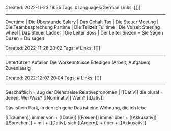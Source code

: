 Created: 2022-11-23 19:55
Tags: #Languages/German 
Links: [[]]
___

Overtime | Die Überstunde
Salary | Das Gehalt
Tax | Die Steuer
Meeting | Die Teambesprechung
Partime | Die Teilzeit
Fulltime | Die Volzeit
Steering wheel | Das Steuer
Ladder | Die Leiter
Boss | Der Leiter
Siezen = Sie Sagen
Duzen = Du sagen

Created: 2022-11-28 20:02
Tags: #
Links: [[]]
___
Untertützen
Aufallen
Die Workenntnisse
Erledigen (Arbeit, Aufgaben)
Zuvenlässig


Created: 2022-12-07 20:04
Tags: #
Links: [[]]
___

Geschäftlich = aug der Dienstreise
Relativepronomen | [[Dativ]] die plural = denen.
Wer/Was? [[Nominativ]]
Wem? [[Dativ]]

Das ist ein Park, in den ich gehe
Das ist eine Wohnung, die ich lebe

[[Träumen]] immer von + [[Dativ]]
[[Freuen]] immer über + [[Akkusativ]]
[[Sprechen]] + mit + [[Dativ]]
sich [[Ärgern]] + über + [[Akkusativ]]
